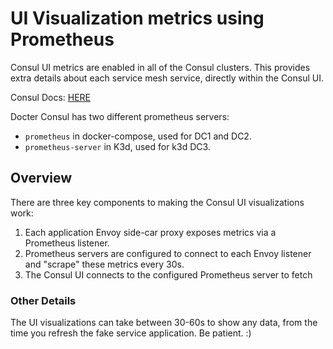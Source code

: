 # UI Visualization metrics using Prometheus

Consul UI metrics are enabled in all of the Consul clusters. This provides extra details about each service mesh service, directly within the Consul UI.

Consul Docs: [HERE](https://developer.hashicorp.com/consul/docs/connect/observability/ui-visualizationhttps:/)

Docter Consul has two different prometheus servers:

* `prometheus` in docker-compose, used for DC1 and DC2.
* `prometheus-server` in K3d, used for k3d DC3.

## Overview

There are three key components to making the Consul UI visualizations work:

1. Each application Envoy side-car proxy exposes metrics via a Prometheus listener.
2. Prometheus servers are configured to connect to each Envoy listener and "scrape" these metrics every 30s.
3. The Consul UI connects to the configured Prometheus server to fetch

### Other Details

The UI visualizations can take between 30-60s to show any data, from the time you refresh the fake service application. Be patient. :)

